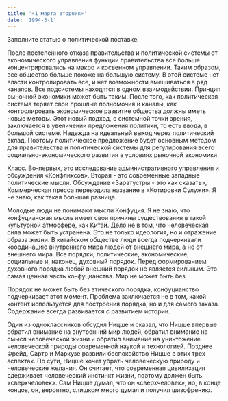 ```yaml
---
title: '«1 марта вторник»'
date: '1994-3-1'
---
```


Заполните статью о политической поставке.

После постепенного отказа правительства и политической системы от экономического управления функции правительства все больше концентрировались на макро и косвенном управлении. Таким образом, все общество больше похоже на большую систему. В этой системе нет власти контролировать все, и нет возможности вмешиваться в ряд каналов. Все подсистемы находятся в одном взаимодействии. Принцип рыночной экономики может быть таким. После того, как политическая система теряет свои прошлые полномочия и каналы, как контролировать экономическое развитие общества должны иметь новые методы. Этот новый подход, с системной точки зрения, заключается в увеличении предложения политики, то есть ввода, в большой системе. Надежда на идеальный выход через политический вклад. Поэтому политическое предложение будет основным методом для правительства и политической системы для регулирования всего социально-экономического развития в условиях рыночной экономики.

Класс. Во-первых, это исследование административного управления и обсуждения «Конфликсов». Вторая - это современные западные политические мысли. Обсуждение «Заратустры - это как сказать», Коммерческая пресса переводила название в «Котировки Сулужи». Я не знаю, как такая большая разница.

Молодые люди не понимают мысли Конфуция. Я не знаю, что конфуцианская мысль имеет свои причины существования в такой культурной атмосфере, как Китай. Дело не в том, что человеческая сила может быть устранена. Это не только идеология, но и отражение образа жизни. В китайском обществе люди всегда подчеркивали координацию внутреннего мира людей от внешнего мира, а не от внешнего мира. Все порядки, политические, экономические, социальные и, наконец, духовный порядок. Перед формированием духовного порядка любой внешний порядок не является сильным. Это самая ценная часть конфуцианства. Мир не может быть без

Порядок не может быть без этического порядка, конфуцианство подчеркивает этот момент. Проблема заключается не в том, какой контент используется для построения порядка, но и для самого заказа. Содержание всегда развивается с развитием истории.

Один из одноклассников обсудил Ницше и сказал, что Ницше впервые обратил внимание на внутренний мир людей, обратил внимание на смысл человеческой жизни и обратил внимание на уничтожение человеческой природы современной наукой и технологией. Позднее Фрейд, Сартр и Маркузе развили беспокойство Ницше в этих трех аспектах. По сути, Ницше хочет убрать человеческую природу и человеческие желания. Он считает, что современная цивилизация сдерживает человеческий инстинкт жизни, поэтому должен быть «сверхчеловек». Сам Ницше думал, что он «сверхчеловек», но, в конце концов, он, вероятно, слишком много думал и получил шизофрению.